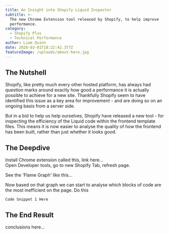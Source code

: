```yaml
---
title: An Insight into Shopify Liquid Inspector
subtitle: >-
  The new Chrome Extension tool released by Shopify, to help improve
  performance.
category:
  - Shopify Plus
  - Technical Performance
author: Liam Quinn
date: 2020-03-01T18:22:42.377Z
featureImage: /uploads/about-hero.jpg
---
```

## The Nutshell

Shopify, like pretty much every other hosted platform, has always had question marks around exactly how good a performance it is actually possible to achieve for a new site. Thankfully Shopify seem to have identified this issue as a key area for improvement - and are doing so on an ongoing basis from a server side. 

But in a bid to help us help ourselves, Shopify have released a new tool - for inspecting the efficiency of the Liquid code within the frontend template files. This means it is now easier to analyse the quality of how the frontend has been built, rather than just whether it looks good.



## The Deepdive

Install Chrome extension called this, link here...\
Open Developer tools, go to new Shopify Tab, refresh page.

See the 'Flame Graph' like this...



Now based on that graph we can start to analyse which blocks of code are the most inefficient on the page. Do this

```
Code Snippet 1 Here
```

## The End Result

conclusions here...